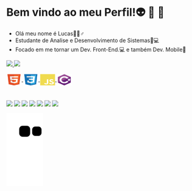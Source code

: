 # Bem vindo ao meu Perfil!👽 👾 🤖
 - Olá meu nome é Lucas🙋🏽♂️
 - Estudante de Analise e Desenvolvimento de Sistemas👨💻
 - Focado em me tornar um Dev. Front-End.💻 e também Dev. Mobile📱
<div>
  <a href="https://github.com/lucas27java">
  <img height="180em" src="https://github-readme-stats.vercel.app/api?username=lucas27java&show_icons=true&theme=dark&include_all_commits=true&count_private=true"/>
  <img height="180em" src="https://github-readme-stats.vercel.app/api/top-langs/?username=lucas27java&layout=compact&langs_count=7&theme=dark"/>
</div>
  <div style="display: inline_block"><br>
  <img align="center" alt="Lucas-HTML" height="30" width="40" src="https://raw.githubusercontent.com/devicons/devicon/master/icons/html5/html5-original.svg">
  <img align="center" alt="Lucas-CSS" height="30" width="40" src="https://raw.githubusercontent.com/devicons/devicon/master/icons/css3/css3-original.svg">
  <img align="center" alt="Lucas-Js" height="30" width="40" src="https://raw.githubusercontent.com/devicons/devicon/master/icons/javascript/javascript-plain.svg">
  <img align="center" alt="Lucas-Csharp" height="30" width="40" src="https://raw.githubusercontent.com/devicons/devicon/master/icons/csharp/csharp-original.svg">
  </div>

 #

<div> <a href=https://api.whatsapp.com/send?phone=5511963125085 target="_blank" rel="external"><img src="https://img.shields.io/badge/WhatsApp-25D366?style=for-the-badge&logo=whatsapp&logoColor=white" target="_blank" rel="external"></a>
 <a href=https://www.facebook.com/lucas.flores.90/ target="_blank" rel="external"><img src="https://img.shields.io/badge/Facebook-1877F2?style=for-the-badge&logo=facebook&logoColor=white" target="_blank" rel="external"></a>
  <a href=https://www.instagram.com/lurtyu/?hl=pt-br target="_blank"><img src="https://img.shields.io/badge/-Instagram-%23E4405F?style=for-the-badge&logo=instagram&logoColor=white" target="_blank"></a>
 	<a href="https://www.twitch.tv/lurtyu" target="_blank"><img src="https://img.shields.io/badge/Twitch-9146FF?style=for-the-badge&logo=twitch&logoColor=white" target="_blank"></a>
 <a href="https://discord.com/channels/Lucas Rodrigues#5208" target="_blank"><img src="https://img.shields.io/badge/Discord-7289DA?style=for-the-badge&logo=discord&logoColor=white" target="_blank"></a> 
  <a href = "mailto:lucasfloresrodriguesti@outlook.com"><img src="https://img.shields.io/badge/-Gmail-%23333?style=for-the-badge&logo=gmail&logoColor=white" target="_blank"></a>
  <a href="https://www.linkedin.com/in/lucas-f-rodrigues/" target="_blank"><img src="https://img.shields.io/badge/-LinkedIn-%230077B5?style=for-the-badge&logo=linkedin&logoColor=white" target="_blank"></a> 
 
  ![Snake animation](https://github.com/rafaballerini/rafaballerini/blob/output/github-contribution-grid-snake.svg)
 
</div>


